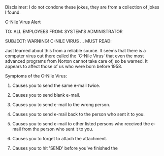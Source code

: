 Disclaimer: I do not condone these jokes, they are from a collection of jokes I found.

C-Nile Virus Alert

TO: ALL EMPLOYEES
FROM: SYSTEM'S ADMINISTRATOR

SUBJECT: WARNING! C-NILE VIRUS ... MUST READ:

Just learned about this from a reliable source. It seems that there is a computer virus out there called the 'C-Nile Virus' that even the most advanced programs from Norton cannot take care of, so be warned. It appears to affect those of us who were born before 1958.

Symptoms of the C-Nile Virus:

1. Causes you to send the same e-mail twice.

2. Causes you to send blank e-mail.

3. Causes you to send e-mail to the wrong person.

4. Causes you to send e-mail back to the person who sent it to you.

5. Causes you to send e-mail to other listed persons who received the e-mail from the person who sent it to you.

6. Causes you to forget to attach the attachment.

7. Causes you to hit 'SEND' before you've finished the

